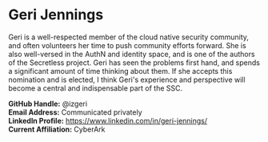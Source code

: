 # Geri Jennings
Geri is a well-respected member of the cloud native security community, and often volunteers her time to push community efforts forward. She is also well-versed in the AuthN and identity space, and is one of the authors of the Secretless project. Geri has seen the problems first hand, and spends a significant amount of time thinking about them. If she accepts this nomination and is elected, I think Geri's experience and perspective will become a central and indispensable part of the SSC.

**GitHub Handle:** @izgeri  
**Email Address:** Communicated privately  
**LinkedIn Profile:** https://www.linkedin.com/in/geri-jennings/  
**Current Affiliation:** CyberArk  
